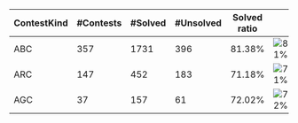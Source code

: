| ContestKind | #Contests | #Solved | #Unsolved | Solved ratio | |
| - | - | - | - | - | - |
| ABC | 357 | 1731 | 396 | 81.38% | ![81%](https://progress-bar.xyz/81?title=Solved) |
| ARC | 147 | 452 | 183 | 71.18% | ![71%](https://progress-bar.xyz/71?title=Solved) |
| AGC | 37 | 157 | 61 | 72.02% | ![72%](https://progress-bar.xyz/72?title=Solved) |

